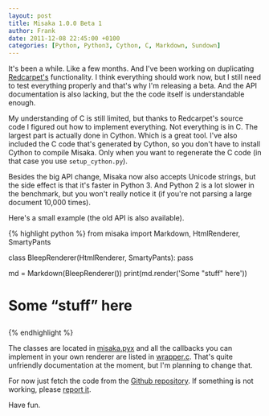 ```yaml
---
layout: post
title: Misaka 1.0.0 Beta 1
author: Frank
date: 2011-12-08 22:45:00 +0100
categories: [Python, Python3, Cython, C, Markdown, Sundown]
---
```


It's been a while. Like a few months. And I've been working on duplicating
[Redcarpet's][1] functionality. I think everything should work now, but I still
need to test everything properly and that's why I'm releasing a beta. And the
API documentation is also lacking, but the the code itself is understandable
enough.

My understanding of C is still limited, but thanks to Redcarpet's source code
I figured out how to implement everything. Not everything is in C. The largest
part is actually done in Cython. Which is a great tool. I've also included the
C code that's generated by Cython, so you don't have to install Cython to
compile Misaka. Only when you want to regenerate the C code (in that case you
use `setup_cython.py`).

Besides the big API change, Misaka now also accepts Unicode strings, but the
side effect is that it's faster in Python 3. And Python 2 is a lot slower in the
benchmark, but you won't really notice it (if you're not parsing a large
document 10,000 times).

Here's a small example (the old API is also available).

{% highlight python %}
from misaka import Markdown, HtmlRenderer, SmartyPants

class BleepRenderer(HtmlRenderer, SmartyPants):
    pass

md = Markdown(BleepRenderer())
print(md.render('Some "stuff" here'))
# <p>Some &ldquo;stuff&rdquo; here</p>
{% endhighlight %}

The classes are located in [misaka.pyx][2] and all the callbacks you can
implement in your own renderer are listed in [wrapper.c][2]. That's quite
unfriendly documentation at the moment, but I'm planning to change that.

For now just fetch the code from the [Github repository][4]. If something is not
working, please [report it][5].

Have fun.


 [1]: https://github.com/tanoku/redcarpet
 [2]: https://github.com/FSX/misaka/blob/master/src/misaka.pyx
 [3]: https://github.com/FSX/misaka/blob/master/src/wrapper.c
 [4]: https://github.com/FSX/misaka
 [5]: https://github.com/FSX/misaka/issues
